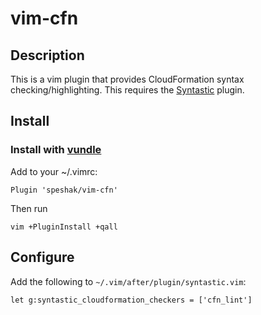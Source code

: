 # vim-cfn

## Description

This is a vim plugin that provides CloudFormation syntax checking/highlighting.
This requires the [Syntastic](https://github.com/vim-syntastic/syntastic)
plugin.

## Install

### Install with [vundle](https://github.com/VundleVim/Vundle.vim)

Add to your ~/.vimrc:

```
Plugin 'speshak/vim-cfn'
```

Then run

```
vim +PluginInstall +qall
```

## Configure
Add the following to `~/.vim/after/plugin/syntastic.vim`:

```
let g:syntastic_cloudformation_checkers = ['cfn_lint']
```
